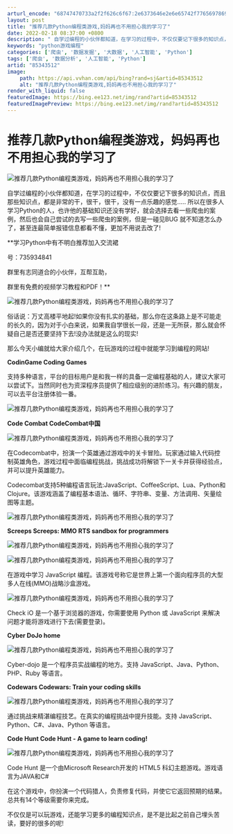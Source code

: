 ```yaml
---
arturl_encode: "68747470733a2f2f626c6f67:2e6373646e2e6e65742f77656978696e5f3434303939353538:2f61727469636c652f64657461696c732f3835333433353132"
layout: post
title: "推荐几款Python编程类游戏,妈妈再也不用担心我的学习了"
date: 2022-02-18 08:37:00 +0800
description: " 自学过编程的小伙伴都知道，在学习的过程中，不仅仅要记下很多的知识点，而且那些知识点，都是非常的干，"
keywords: "python游戏编程"
categories: ['爬虫', '数据发掘', '大数据', '人工智能', 'Python']
tags: ['爬虫', '数据分析', '人工智能', 'Python']
artid: "85343512"
image:
    path: https://api.vvhan.com/api/bing?rand=sj&artid=85343512
    alt: "推荐几款Python编程类游戏,妈妈再也不用担心我的学习了"
render_with_liquid: false
featuredImage: https://bing.ee123.net/img/rand?artid=85343512
featuredImagePreview: https://bing.ee123.net/img/rand?artid=85343512
---
```


# 推荐几款Python编程类游戏，妈妈再也不用担心我的学习了

![推荐几款Python编程类游戏，妈妈再也不用担心我的学习了](http://p9.pstatp.com/large/pgc-image/f0e6559e7a5b4ec990f1ae0b02b9b99b)

自学过编程的小伙伴都知道，在学习的过程中，不仅仅要记下很多的知识点，而且那些知识点，都是非常的干，很干，很干，没有一点乐趣的感觉..... 所以在很多人学习Python的人，也许他的基础知识还没有学好，就会选择去看一些爬虫的案例，然后也会自己尝试的去写一些爬虫的案例，但是一碰见BUG 就不知道怎么办了，甚至连最简单报错信息都看不懂，更加不用说去改了!

**学习Python中有不明白推荐加入交流裙
  
号：735934841
  
群里有志同道合的小伙伴，互帮互助，
  
群里有免费的视频学习教程和PDF！**

![推荐几款Python编程类游戏，妈妈再也不用担心我的学习了](http://p9.pstatp.com/large/pgc-image/f817b8ac98274a1495ea126d68818776)

俗话说：万丈高楼平地起!如果你没有扎实的基础，那么你在这条路上是不可能走的长久的，因为对于小白来说，如果我自学很长一段，还是一无所获，那么就会怀疑自己是否还要坚持下去!没办法就是这么的现实!

那么今天小编就给大家介绍几个，在玩游戏的过程中就能学习到编程的网站!

**CodinGame Coding Games**

支持多种语言，平台的目标用户是和我一样的具备一定编程基础的人，建议大家可以尝试下。当然同时也为资深程序员提供了相应级别的进阶练习。有兴趣的朋友，可以去平台注册体验一番。

![推荐几款Python编程类游戏，妈妈再也不用担心我的学习了](http://p99.pstatp.com/large/pgc-image/f5e5d50fd8e6482fb0c0bf9e61e8a274)

**Code Combat CodeCombat中国**

![推荐几款Python编程类游戏，妈妈再也不用担心我的学习了](http://p1.pstatp.com/large/pgc-image/2f07f7e5d0904611b480350748381b99)

在Codecombat中，扮演一个英雄通过游戏中的关卡冒险。玩家通过输入代码控制英雄角色，游戏过程中面临编程挑战，挑战成功将解锁下一关卡并获得经验点，并可以提升英雄能力。

Codecombat支持5种编程语言玩法:JavaScript、CoffeeScript、Lua、Python和Clojure。该游戏涵盖了编程基本语法、循环、字符串、变量、方法调用、矢量绘图等主题。

![推荐几款Python编程类游戏，妈妈再也不用担心我的学习了](http://p9.pstatp.com/large/pgc-image/2352ad2b2fec434e83cfe29d47c41743)

**Screeps Screeps: MMO RTS sandbox for programmers**

![推荐几款Python编程类游戏，妈妈再也不用担心我的学习了](http://p9.pstatp.com/large/pgc-image/ef406fb0354f4858ba8044caee43ccd0)

![推荐几款Python编程类游戏，妈妈再也不用担心我的学习了](http://p3.pstatp.com/large/pgc-image/042202ce04ec413c9e61e05191bd49b8)

在游戏中学习 JavaScript 编程。该游戏号称它是世界上第一个面向程序员的大型多人在线(MMO)战略沙盒游戏。

![推荐几款Python编程类游戏，妈妈再也不用担心我的学习了](http://p99.pstatp.com/large/pgc-image/75516dbf1713428985b9cdd6429723e8)

Check iO 是一个基于浏览器的游戏，你需要使用 Python 或 JavaScript 来解决问题才能将游戏进行下去(需要登录)。

**Cyber DoJo home**

![推荐几款Python编程类游戏，妈妈再也不用担心我的学习了](http://p3.pstatp.com/large/pgc-image/4b59bb363e544cd3bface84ea61ff984)

Cyber-dojo 是一个程序员实战编程的地方。支持 JavaScript、Java、Python、PHP、Ruby 等语言。

**Codewars Codewars: Train your coding skills**

![推荐几款Python编程类游戏，妈妈再也不用担心我的学习了](http://p3.pstatp.com/large/pgc-image/5a741e2659dc4e2a87117abebce517a0)

通过挑战来精湛编程技艺。在真实的编程挑战中提升技能。支持 JavaScript、Python、C#、Java、Python 等语言。

**Code Hunt Code Hunt - A game to learn coding!**

![推荐几款Python编程类游戏，妈妈再也不用担心我的学习了](http://p99.pstatp.com/large/pgc-image/01f5b6c0c2a549d6ada9878e3f46809f)

Code Hunt 是一个由Microsoft Research开发的 HTML5 科幻主题游戏。游戏语言为JAVA和C#

在这个游戏中，你扮演一个代码猎人，负责修复代码，并使它它返回预期的结果。总共有14个等级需要你来完成。

不仅仅是可以玩游戏，还能学习更多的编程知识点，是不是比起之前自己埋头苦读，要好的很多的呢!
